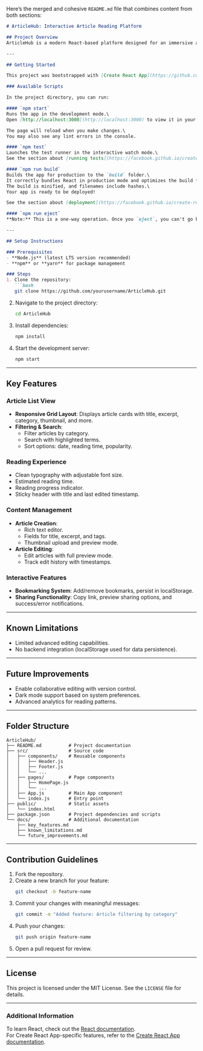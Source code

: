 Here’s the merged and cohesive `README.md` file that combines content from both sections:

```markdown
# ArticleHub: Interactive Article Reading Platform

## Project Overview
ArticleHub is a modern React-based platform designed for an immersive article reading experience. It emphasizes clean UI/UX design, responsive layouts, and efficient state management while providing robust content management features.

---

## Getting Started

This project was bootstrapped with [Create React App](https://github.com/facebook/create-react-app).

### Available Scripts

In the project directory, you can run:

#### `npm start`
Runs the app in the development mode.\
Open [http://localhost:3000](http://localhost:3000) to view it in your browser.

The page will reload when you make changes.\
You may also see any lint errors in the console.

#### `npm test`
Launches the test runner in the interactive watch mode.\
See the section about [running tests](https://facebook.github.io/create-react-app/docs/running-tests) for more information.

#### `npm run build`
Builds the app for production to the `build` folder.\
It correctly bundles React in production mode and optimizes the build for the best performance.\
The build is minified, and filenames include hashes.\
Your app is ready to be deployed!

See the section about [deployment](https://facebook.github.io/create-react-app/docs/deployment) for more information.

#### `npm run eject`
**Note:** This is a one-way operation. Once you `eject`, you can't go back!

---

## Setup Instructions

### Prerequisites
- **Node.js** (latest LTS version recommended)
- **npm** or **yarn** for package management

### Steps
1. Clone the repository:
   ```bash
   git clone https://github.com/yourusername/ArticleHub.git
   ```
2. Navigate to the project directory:
   ```bash
   cd ArticleHub
   ```
3. Install dependencies:
   ```bash
   npm install
   ```
4. Start the development server:
   ```bash
   npm start
   ```

---

## Key Features

### Article List View
- **Responsive Grid Layout**: Displays article cards with title, excerpt, category, thumbnail, and more.
- **Filtering & Search**:
  - Filter articles by category.
  - Search with highlighted terms.
  - Sort options: date, reading time, popularity.

### Reading Experience
- Clean typography with adjustable font size.
- Estimated reading time.
- Reading progress indicator.
- Sticky header with title and last edited timestamp.

### Content Management
- **Article Creation**:
  - Rich text editor.
  - Fields for title, excerpt, and tags.
  - Thumbnail upload and preview mode.
- **Article Editing**:
  - Edit articles with full preview mode.
  - Track edit history with timestamps.

### Interactive Features
- **Bookmarking System**: Add/remove bookmarks, persist in localStorage.
- **Sharing Functionality**: Copy link, preview sharing options, and success/error notifications.

---

## Known Limitations
- Limited advanced editing capabilities.
- No backend integration (localStorage used for data persistence).

---

## Future Improvements
- Enable collaborative editing with version control.
- Dark mode support based on system preferences.
- Advanced analytics for reading patterns.

---

## Folder Structure
```plaintext
ArticleHub/
├── README.md          # Project documentation
├── src/               # Source code
│   ├── components/    # Reusable components
│   │   ├── Header.js
│   │   ├── Footer.js
│   │   └── ...
│   ├── pages/         # Page components
│   │   ├── HomePage.js
│   │   └── ...
│   ├── App.js         # Main App component
│   └── index.js       # Entry point
├── public/            # Static assets
│   └── index.html
├── package.json       # Project dependencies and scripts
└── docs/              # Additional documentation
    ├── key_features.md
    ├── known_limitations.md
    └── future_improvements.md
```

---

## Contribution Guidelines
1. Fork the repository.
2. Create a new branch for your feature:
   ```bash
   git checkout -b feature-name
   ```
3. Commit your changes with meaningful messages:
   ```bash
   git commit -m "Added feature: Article filtering by category"
   ```
4. Push your changes:
   ```bash
   git push origin feature-name
   ```
5. Open a pull request for review.

---

## License
This project is licensed under the MIT License. See the `LICENSE` file for details.

---

### Additional Information

To learn React, check out the [React documentation](https://reactjs.org/).\
For Create React App-specific features, refer to the [Create React App documentation](https://facebook.github.io/create-react-app/docs/getting-started).
```
